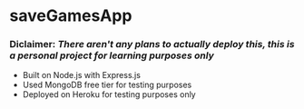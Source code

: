 # saveGamesApp
### Diclaimer: *There aren't any plans to actually deploy this, this is a personal project for learning purposes only*
- Built on Node.js with Express.js
- Used MongoDB free tier for testing purposes
- Deployed on Heroku for testing purposes only

